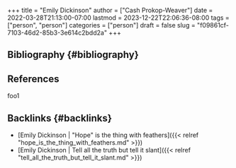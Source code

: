 +++
title = "Emily Dickinson"
author = ["Cash Prokop-Weaver"]
date = 2022-03-28T21:13:00-07:00
lastmod = 2023-12-22T22:06:36-08:00
tags = ["person", "person"]
categories = ["person"]
draft = false
slug = "f09861cf-7103-46d2-85b3-3e614c2bdd2a"
+++

## Bibliography {#bibliography}

## References

<style>.csl-entry{text-indent: -1.5em; margin-left: 1.5em;}</style><div class="csl-bib-body">
</div>

foo1


## Backlinks {#backlinks}

-   [Emily Dickinson | "Hope" is the thing with feathers]({{< relref "hope_is_the_thing_with_feathers.md" >}})
-   [Emily Dickinson | Tell all the truth but tell it slant]({{< relref "tell_all_the_truth_but_tell_it_slant.md" >}})
